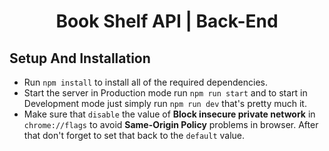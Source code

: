 <h1 align="center">Book Shelf API | Back-End</h1>

## Setup And Installation 

* Run `npm install` to install all of the required dependencies.
* Start the server in Production mode run `npm run start` and to start in Development mode just simply run `npm run dev` that's pretty much it.
* Make sure that `disable` the value of <b>Block insecure private network</b> in `chrome://flags` to avoid <b>Same-Origin Policy</b> problems in browser. After that don't forget to set that back to the `default` value.